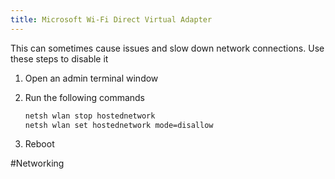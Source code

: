 ```yaml
---
title: Microsoft Wi-Fi Direct Virtual Adapter
---
```


This can sometimes cause issues and slow down network connections. Use these steps to disable it

1. Open an admin terminal window
2. Run the following commands

   ```bat
   netsh wlan stop hostednetwork
   netsh wlan set hostednetwork mode=disallow
   ```

3. Reboot

#Networking 